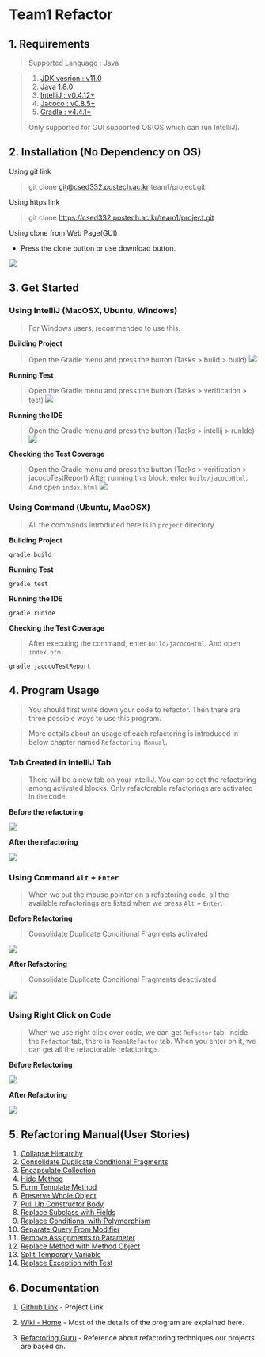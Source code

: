 # Team1 Refactor

## 1. Requirements 

> Supported Language : Java

> 1) [JDK vesrion : v11.0](https://www.oracle.com/technetwork/java/javase/downloads/jdk11-downloads-5066655.html) 
> 2) [Java 1.8.0](https://www.java.com/en/download/)
> 3) [IntelliJ : v0.4.12+](https://www.jetbrains.com/idea/download/)
> 4) [Jacoco : v0.8.5+](https://www.eclemma.org/jacoco/)
> 5) [Gradle : v4.4.1+](https://gradle.org/install/)
> 
> Only supported for GUI supported OS(OS which can run IntelliJ).

## 2. Installation (No Dependency on OS)

Using git link 

> git clone git@csed332.postech.ac.kr:team1/project.git

Using https link

> git clone https://csed332.postech.ac.kr/team1/project.git

Using clone from Web Page(GUI)
- Press the clone button or use download button. 

![](https://i.imgur.com/VYmlvMa.png)

## 3. Get Started

### Using IntelliJ (MacOSX, Ubuntu, Windows)

> For Windows users, recommended to use this. 
> 

**Building Project**
> Open the Gradle menu and press the button (Tasks > build > build) 
![](https://i.imgur.com/uPSVCVA.png)

**Running Test**
> Open the Gradle menu and press the button (Tasks > verification > test) 
![](https://i.imgur.com/qZ7xPL4.png)

**Running the IDE**
> Open the Gradle menu and press the button (Tasks > intellij > runIde)
![](https://i.imgur.com/ud1nbGy.png)

**Checking the Test Coverage**
> Open the Gradle menu and press the button (Tasks > verification > jacocoTestReport)
> After running this block, enter `build/jacocoHtml`. And open `index.html`
![](https://i.imgur.com/JnTe2TD.png)

### Using Command (Ubuntu, MacOSX)

> All the commands introduced here is in `project` directory. 

**Building Project**
```
gradle build
```

**Running Test**
```
gradle test 
```
**Running the IDE**
```
gradle runide
```
**Checking the Test Coverage**

> After executing the command, enter `build/jacocoHtml`. And open `index.html`. 
```
gradle jacocoTestReport
```

## 4. Program Usage

> You should first write down your code to refactor. 
> Then there are three possible ways to use this program. 

> More details about an usage of each refactoring is introduced in below chapter named `Refactoring Manual`.

### Tab Created in IntelliJ Tab

> There will be a new tab on your IntelliJ. You can select the refactoring among activated blocks. Only refactorable refactorings are activated in the code. 

**Before the refactoring**

![](https://i.imgur.com/UkTd99e.png)

**After the refactoring**

![](https://i.imgur.com/b2bDnjX.png)

### Using Command `Alt` + `Enter`

> When we put the mouse pointer on a refactoring code, all the available refactorings are listed when we press `Alt` + `Enter`.
 
**Before Refactoring**
> Consolidate Duplicate Conditional Fragments activated

![](https://i.imgur.com/Jlpj2DN.png)

**After Refactoring**
> Consolidate Duplicate Conditional Fragments deactivated

![](https://i.imgur.com/QqS05aS.png)

### Using Right Click on Code

> When we use right click over code, we can get `Refactor` tab. Inside the `Refactor` tab, there is `Team1Refactor` tab. When you enter on it, we can get all the refactorable refactorings. 

**Before Refactoring**

![](https://i.imgur.com/3baz6FQ.png)

**After Refactoring**

![](https://i.imgur.com/NYeNnsu.png)

## 5. Refactoring Manual(User Stories)

1. [Collapse Hierarchy](https://csed332.postech.ac.kr/team1/project/wikis/%5BUser-Story%5D-Collapse-Hierarchy)
2. [Consolidate Duplicate Conditional Fragments](https://csed332.postech.ac.kr/team1/project/wikis/%5BUser-Story%5D-Consolidate-Duplicate-Conditional-Fragments)
3. [Encapsulate Collection](https://csed332.postech.ac.kr/team1/project/wikis/%5BUser-Story%5D-Encapsulate-Collection)
4. [Hide Method](https://csed332.postech.ac.kr/team1/project/wikis/%5BUser-Story%5D-Hide-Method)
5. [Form Template Method](https://csed332.postech.ac.kr/team1/project/wikis/%5BUser-Story%5D-Form-Template-Method)
6. [Preserve Whole Object](https://csed332.postech.ac.kr/team1/project/wikis/%5BUser-Story%5D-Preserve-Whole-Object)
7. [Pull Up Constructor Body](https://csed332.postech.ac.kr/team1/project/wikis/%5BUser-Story%5D-Pull-Up-Constructor-Body)
8. [Replace Subclass with Fields](https://csed332.postech.ac.kr/team1/project/wikis/%5BUser-Story%5D-Replace-Subclass-with-Fields)
9. [Replace Conditional with Polymorphism](https://csed332.postech.ac.kr/team1/project/wikis/%5BUser-Story%5D-Replace-Conditional-with-Polymorphism)
10. [Separate Query From Modifier](https://csed332.postech.ac.kr/team1/project/wikis/%5BUser-Story%5D-Separate-Query-from-Modifier)
11. [Remove Assignments to Parameter](https://csed332.postech.ac.kr/team1/project/wikis/%5BUser-Story%5D-Remove-Assignments-to-Parameters)
12. [Replace Method with Method Object](https://csed332.postech.ac.kr/team1/project/wikis/%5BUser-Story%5D-Replace-Method-with-Method-Object)
13. [Split Temporary Variable](https://csed332.postech.ac.kr/team1/project/wikis/%5BUser-Story%5D-Split-Temporary-Variable)
14. [Replace Exception with Test](https://csed332.postech.ac.kr/team1/project/wikis/%5BUser-Story%5D-Replace-Exception-with-Test)

## 6. Documentation

1. [Github Link](https://csed332.postech.ac.kr/team1/project/tree/master) - Project Link

2. [Wiki - Home](https://csed332.postech.ac.kr/team1/project/wikis/home) - Most of the details of the program are explained here. 

3. [Refactoring Guru](https://refactoring.guru/refactoring/techniques) - Reference about refactoring techniques our projects are based on. 